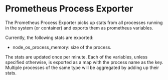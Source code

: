 Prometheus Process Exporter
===========================

The Prometheus Process Exporter picks up stats from all processes running
in the system (or container) and exports them as prometheus variables.

Currently, the following stats are exported:

 - node_os_process_memory: size of the process.

The stats are updated once per minute. Each of the variables, unless
specified otherwise, is exported as a map with the process name as
the key. Multiple processes of the same type will be aggregated by
adding up their stats.
